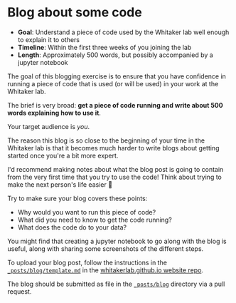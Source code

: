 # Blog about some code

* **Goal**: Understand a piece of code used by the Whitaker lab well enough to explain it to others
* **Timeline**: Within the first three weeks of you joining the lab
* **Length**: Approximately 500 words, but possibly accompanied by a jupyter notebook

The goal of this blogging exercise is to ensure that you have confidence in running a piece of code that is used (or will be used) in your work at the Whitaker lab.

The brief is very broad: **get a piece of code running and write about 500 words explaining how to use it**.

Your target audience is *you*.

The reason this blog is so close to the beginning of your time in the Whitaker lab is that it becomes much harder to write blogs about getting started once you're a bit more expert.

I'd recommend making notes about what the blog post is going to contain from the very first time that you try to use the code!
Think about trying to make the next person's life easier :raised_hands:

Try to make sure your blog covers these points:

* Why would you want to run this piece of code?
* What did you need to know to get the code running?
* What does the code do to your data?

You might find that creating a jupyter notebook to go along with the blog is useful, along with sharing some screenshots of the different steps.

To upload your blog post, follow the instructions in the [`_posts/blog/template.md`](https://github.com/WhitakerLab/whitakerlab.github.io/blob/master/_posts/blog/template.md) in the [whitakerlab.github.io website repo](https://github.com/WhitakerLab/whitakerlab.github.io).

The blog should be submitted as file in the [`_posts/blog`](https://github.com/WhitakerLab/whitakerlab.github.io/tree/master/_posts/blog) directory via a pull request.

